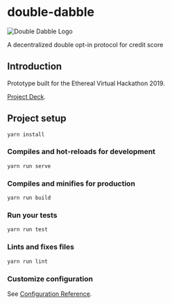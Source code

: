 # double-dabble
![Double Dabble Logo](https://docs.google.com/uc?id=1N1rOSuOAtJfJT70GV7SLa1y9VnFNVxT-)

A decentralized double opt-in protocol for credit score

## Introduction

Prototype built for the Ethereal Virtual Hackathon 2019. 

[Project Deck](https://docs.google.com/presentation/d/1ZwBL0IT7tERYFfPQjgDm7yi5RJ4YklKNTHMROQlUg_E/edit?usp=sharing).

## Project setup
```
yarn install
```

### Compiles and hot-reloads for development
```
yarn run serve
```

### Compiles and minifies for production
```
yarn run build
```

### Run your tests
```
yarn run test
```

### Lints and fixes files
```
yarn run lint
```

### Customize configuration
See [Configuration Reference](https://cli.vuejs.org/config/).
